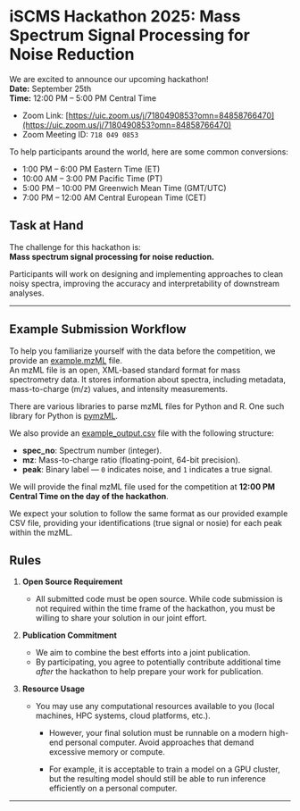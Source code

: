 # iSCMS Hackathon 2025: Mass Spectrum Signal Processing for Noise Reduction

We are excited to announce our upcoming hackathon!  
**Date:** September 25th  
**Time:** 12:00 PM – 5:00 PM Central Time  

- Zoom Link: [https://uic.zoom.us/j/7180490853?omn=84858766470](https://uic.zoom.us/j/7180490853?omn=84858766470)
- Zoom Meeting ID: `718 049 0853`

To help participants around the world, here are some common conversions:
- 1:00 PM – 6:00 PM Eastern Time (ET)  
- 10:00 AM – 3:00 PM Pacific Time (PT)  
- 5:00 PM – 10:00 PM Greenwich Mean Time (GMT/UTC)  
- 7:00 PM – 12:00 AM Central European Time (CET)  

## Task at Hand
The challenge for this hackathon is:  
**Mass spectrum signal processing for noise reduction.**  

Participants will work on designing and implementing approaches to clean noisy spectra, improving the accuracy and interpretability of downstream analyses.

---

## Example Submission Workflow

To help you familiarize yourself with the data before the competition, we provide an [example.mzML](https://raw.githubusercontent.com/chrisagrams/iSCMS-Hackathon-2025/refs/heads/main/data/example.mzML) file.  
An mzML file is an open, XML-based standard format for mass spectrometry data. It stores information about spectra, including metadata, mass-to-charge (m/z) values, and intensity measurements.

There are various libraries to parse mzML files for Python and R. One such library for Python is [pymzML](https://pymzml.readthedocs.io/en/latest/).

We also provide an [example_output.csv](https://raw.githubusercontent.com/chrisagrams/iSCMS-Hackathon-2025/refs/heads/main/data/example_output.csv) file with the following structure:

- **spec_no**: Spectrum number (integer).  
- **mz**: Mass-to-charge ratio (floating-point, 64-bit precision).  
- **peak**: Binary label — `0` indicates noise, and `1` indicates a true signal.

We will provide the final mzML file used for the competition at **12:00 PM Central Time on the day of the hackathon**.

We expect your solution to follow the same format as our provided example CSV file, providing your identifications (true signal or nosie) for each peak within the mzML.

## Rules
1. **Open Source Requirement**  
   - All submitted code must be open source. While code submission is not required within the time frame of the hackathon, you must be willing to share your solution in our joint effort.

2. **Publication Commitment**  
   - We aim to combine the best efforts into a joint publication.  
   - By participating, you agree to potentially contribute additional time *after* the hackathon to help prepare your work for publication.  

3. **Resource Usage**  
   - You may use any computational resources available to you (local machines, HPC systems, cloud platforms, etc.).

      - However, your final solution must be runnable on a modern high-end personal computer. Avoid approaches that demand excessive memory or compute.

      - For example, it is acceptable to train a model on a GPU cluster, but the resulting model should still be able to run inference efficiently on a personal computer.

---
